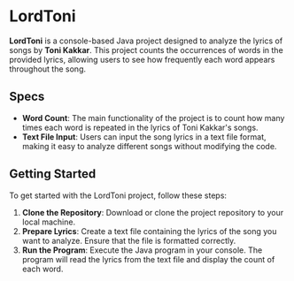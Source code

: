 # LordToni

**LordToni** is a console-based Java project designed to analyze the lyrics of songs by **Toni Kakkar**. This project counts the occurrences of words in the provided lyrics, allowing users to see how frequently each word appears throughout the song.

## Specs
- **Word Count**: The main functionality of the project is to count how many times each word is repeated in the lyrics of Toni Kakkar's songs.
- **Text File Input**: Users can input the song lyrics in a text file format, making it easy to analyze different songs without modifying the code.

## Getting Started
To get started with the LordToni project, follow these steps:

1. **Clone the Repository**: Download or clone the project repository to your local machine.
2. **Prepare Lyrics**: Create a text file containing the lyrics of the song you want to analyze. Ensure that the file is formatted correctly.
3. **Run the Program**: Execute the Java program in your console. The program will read the lyrics from the text file and display the count of each word.